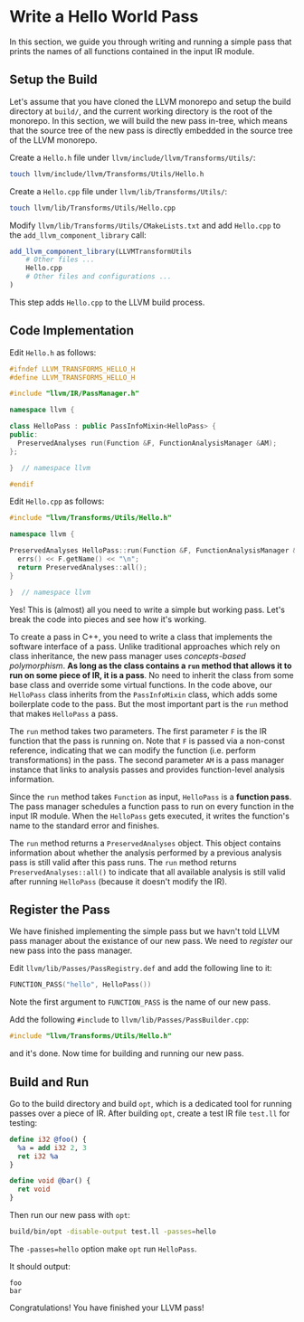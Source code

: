 # Write a Hello World Pass

In this section, we guide you through writing and running a simple pass that prints the names of all functions contained in the input IR module.

## Setup the Build

Let's assume that you have cloned the LLVM monorepo and setup the build directory at `build/`, and the current working directory is the root of the monorepo. In this section, we will build the new pass in-tree, which means that the source tree of the new pass is directly embedded in the source tree of the LLVM monorepo.

Create a `Hello.h` file under `llvm/include/llvm/Transforms/Utils/`:

```sh
touch llvm/include/llvm/Transforms/Utils/Hello.h
```

Create a `Hello.cpp` file under `llvm/lib/Transforms/Utils/`:

```sh
touch llvm/lib/Transforms/Utils/Hello.cpp
```

Modify `llvm/lib/Transforms/Utils/CMakeLists.txt` and add `Hello.cpp` to the `add_llvm_component_library` call:

```CMake
add_llvm_component_library(LLVMTransformUtils
    # Other files ...
    Hello.cpp
    # Other files and configurations ...
)
```

This step adds `Hello.cpp` to the LLVM build process.

## Code Implementation

Edit `Hello.h` as follows:

```cpp
#ifndef LLVM_TRANSFORMS_HELLO_H
#define LLVM_TRANSFORMS_HELLO_H

#include "llvm/IR/PassManager.h"

namespace llvm {

class HelloPass : public PassInfoMixin<HelloPass> {
public:
  PreservedAnalyses run(Function &F, FunctionAnalysisManager &AM);
};

}  // namespace llvm

#endif
```

Edit `Hello.cpp` as follows:

```cpp
#include "llvm/Transforms/Utils/Hello.h"

namespace llvm {

PreservedAnalyses HelloPass::run(Function &F, FunctionAnalysisManager &AM) {
  errs() << F.getName() << "\n";
  return PreservedAnalyses::all();
}

}  // namespace llvm
```

Yes! This is (almost) all you need to write a simple but working pass. Let's break the code into pieces and see how it's working.

To create a pass in C++, you need to write a class that implements the software interface of a pass. Unlike traditional approaches which rely on class inheritance, the new pass manager uses _concepts-based polymorphism_. **As long as the class contains a `run` method that allows it to run on some piece of IR, it is a pass**. No need to inherit the class from some base class and override some virtual functions. In the code above, our `HelloPass` class inherits from the `PassInfoMixin` class, which adds some boilerplate code to the pass. But the most important part is the `run` method that makes `HelloPass` a pass.

The `run` method takes two parameters. The first parameter `F` is the IR function that the pass is running on. Note that `F` is passed via a non-const reference, indicating that we can modify the function (i.e. perform transformations) in the pass. The second parameter `AM` is a pass manager instance that links to analysis passes and provides function-level analysis information.

Since the `run` method takes `Function` as input, `HelloPass` is a **function pass**. The pass manager schedules a function pass to run on every function in the input IR module. When the `HelloPass` gets executed, it writes the function's name to the standard error and finishes.

The `run` method returns a `PreservedAnalyses` object. This object contains information about whether the analysis performed by a previous analysis pass is still valid after this pass runs. The `run` method returns `PreservedAnalyses::all()` to indicate that all available analysis is still valid after running `HelloPass` (because it doesn't modify the IR).

## Register the Pass

We have finished implementing the simple pass but we havn't told LLVM pass manager about the existance of our new pass. We need to _register_ our new pass into the pass manager.

Edit `llvm/lib/Passes/PassRegistry.def` and add the following line to it:

```cpp
FUNCTION_PASS("hello", HelloPass())
```

Note the first argument to `FUNCTION_PASS` is the name of our new pass.

Add the following `#include` to `llvm/lib/Passes/PassBuilder.cpp`:

```cpp
#include "llvm/Transforms/Utils/Hello.h"
```

and it's done. Now time for building and running our new pass.

## Build and Run

Go to the build directory and build `opt`, which is a dedicated tool for running passes over a piece of IR. After building `opt`, create a test IR file `test.ll` for testing:

```llvm
define i32 @foo() {
  %a = add i32 2, 3
  ret i32 %a
}

define void @bar() {
  ret void
}
```

Then run our new pass with `opt`:

```sh
build/bin/opt -disable-output test.ll -passes=hello
```

The `-passes=hello` option make `opt` run `HelloPass`.

It should output:

```
foo
bar
```

Congratulations! You have finished your LLVM pass!
